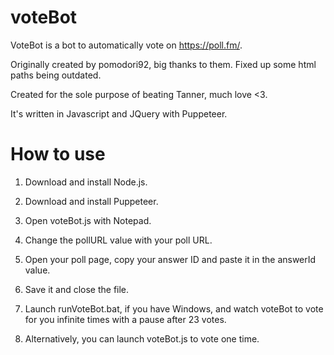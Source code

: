 # voteBot
VoteBot is a bot to automatically vote on https://poll.fm/.

Originally created by pomodori92, big thanks to them. Fixed up some html paths being outdated.

Created for the sole purpose of beating Tanner, much love <3.

It's written in Javascript and JQuery with Puppeteer.


# How to use

1. Download and install Node.js.

2. Download and install Puppeteer.

3. Open voteBot.js with Notepad.

4. Change the pollURL value with your poll URL.

5. Open your poll page, copy your answer ID and paste it in the answerId value.

6. Save it and close the file.

7. Launch runVoteBot.bat, if you have Windows, and watch voteBot to vote for you infinite times with a pause after 23 votes.

8. Alternatively, you can launch voteBot.js to vote one time.
